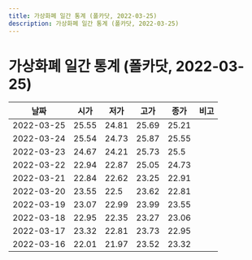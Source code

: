 ```yaml
---
title: 가상화폐 일간 통계 (폴카닷, 2022-03-25)
description: 가상화폐 일간 통계 (폴카닷, 2022-03-25)
---
```


가상화폐 일간 통계 (폴카닷, 2022-03-25)
===

|날짜|시가|저가|고가|종가|비고|
|--|--|--|--|--|--|
|2022-03-25|25.55|24.81|25.69|25.21|    |
|2022-03-24|25.54|24.73|25.87|25.55|    |
|2022-03-23|24.67|24.21|25.73|25.5|    |
|2022-03-22|22.94|22.87|25.05|24.73|    |
|2022-03-21|22.84|22.62|23.25|22.91|    |
|2022-03-20|23.55|22.5|23.62|22.81|    |
|2022-03-19|23.07|22.99|23.99|23.55|    |
|2022-03-18|22.95|22.35|23.27|23.06|    |
|2022-03-17|23.32|22.81|23.73|22.95|    |
|2022-03-16|22.01|21.97|23.52|23.32|    |
